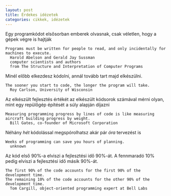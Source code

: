 ```yaml
---
layout: post
title: Érdekes idézetek
categories: cikkek, idézetek
---
```


Egy programkódot elsősorban emberek olvasnak, csak véletlen, hogy a gépek végre is hajtják

    Programs must be written for people to read, and only incidentally for machines to execute.   
      Harold Abelson and Gerald Jay Sussman
      computer scientists and authors 
      from The Structure and Interpretation of Computer Programs

Minél előbb elkezdesz kódolni, annál tovább tart majd elkészülni.

    The sooner you start to code, the longer the program will take.
      Roy Carlson, University of Wisconsin

Az elkészült fejlesztés értékét az elkészült kódsorok számával mérni olyan, mint egy repülőgép építését a súly alapján díjazni

    Measuring programming progress by lines of code is like measuring aircraft building progress by weight.
      Bill Gates, co-founder of Microsoft Corporation

Néhány *hét* kódolással megspórolhatsz akár pár *óra* tervezést is

    Weeks of programming can save you hours of planning.
      unknown

Az kód első 90%-a elviszi a fejlesztési idő 90%-át. A fennmaradó 10% pedig elviszi a fejlesztési idő másik 90%-át.

    The first 90% of the code accounts for the first 90% of the development time. 
    The remaining 10% of the code accounts for the other 90% of the development time.
      Tom Cargill, object-oriented programming expert at Bell Labs